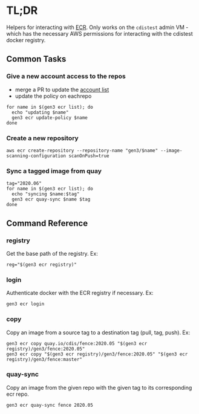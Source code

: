 # TL;DR

Helpers for interacting with [ECR](https://aws.amazon.com/ecr/).
Only works on the `cdistest` admin VM - which has the necessary AWS 
permissions for interacting with the cdistest docker registry.

## Common Tasks

### Give a new account access to the repos

* merge a PR to update the [account list](https://github.com/uc-cdis/cloud-automation/blob/master/gen3/bin/ec2.sh)
* update the policy on eachrepo
```
for name in $(gen3 ecr list); do
  echo "updating $name"
  gen3 ecr update-policy $name
done
```

### Create a new repository

```
aws ecr create-repository --repository-name "gen3/$name" --image-scanning-configuration scanOnPush=true
```

### Sync a tagged image from quay

```
tag="2020.06"
for name in $(gen3 ecr list); do
  echo "syncing $name:$tag"
  gen3 ecr quay-sync $name $tag
done
```

## Command Reference

### registry

Get the base path of the registry.
Ex:
```
reg="$(gen3 ecr registry)"
```

### login

Authenticate docker with the ECR registry if necessary.
Ex:
```
gen3 ecr login
```

### copy

Copy an image from a source tag to a destination tag (pull, tag, push).
Ex:
```
gen3 ecr copy quay.io/cdis/fence:2020.05 "$(gen3 ecr registry)/gen3/fence:2020.05"
gen3 ecr copy "$(gen3 ecr registry)/gen3/fence:2020.05" "$(gen3 ecr registry)/gen3/fence:master"
```

### quay-sync

Copy an image from the given repo with the given tag to its corresponding ecr repo.

```
gen3 ecr quay-sync fence 2020.05
```
